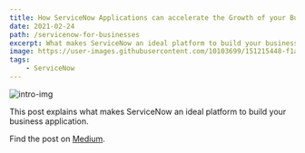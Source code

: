 ```yaml
---
title: How ServiceNow Applications can accelerate the Growth of your Business (Medium)
date: 2021-02-24
path: /servicenow-for-businesses
excerpt: What makes ServiceNow an ideal platform to build your business application.
image: https://user-images.githubusercontent.com/10103699/151215448-f1a2aa3c-f21f-4035-8ab1-615aeca705a3.jpeg
tags: 
    - ServiceNow
---
```

![intro-img](https://user-images.githubusercontent.com/10103699/151215448-f1a2aa3c-f21f-4035-8ab1-615aeca705a3.jpeg)

This post explains what makes ServiceNow an ideal platform to build your business application.

Find the post on [Medium](https://malsha.medium.com/how-servicenow-applications-can-accelerate-the-growth-of-your-business-cb01bc159ac7).